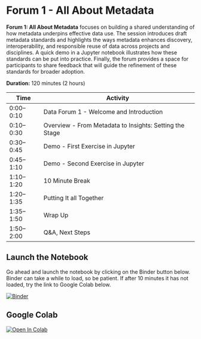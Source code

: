 # Forum 1 - All About Metadata

**Forum 1: All About Metadata** focuses on building a shared understanding of how metadata underpins effective data use. The session introduces draft metadata standards and highlights the ways metadata enhances discovery, interoperability, and responsible reuse of data across projects and disciplines. A quick demo in a Jupyter notebook illustrates how these standards can be put into practice. Finally, the forum provides a space for participants to share feedback that will guide the refinement of these standards for broader adoption. 

**Duration:** 120 minutes (2 hours)  

| Time     | Activity                                                                 |
|----------|--------------------------------------------------------------------------|
| 0:00–0:10 | Data Forum 1 - Welcome and Introduction                                          |
| 0:10–0:30 | Overview - From Metadata to Insights: Setting the Stage                   |
| 0:30–0:45 | Demo - First Exercise in Jupyter  |
| 0:45–1:10 | Demo - Second Exercise in Jupyter    |
| 1:10–1:20 | 10 Minute Break     |
| 1:20–1:35 | Putting It all Together     |
| 1:35–1:50 | Wrap Up      |
| 1:50–2:00 | Q&A, Next Steps   |

## Launch the Notebook

Go ahead and launch the notebook by clicking on the Binder button below.  Binder can take a while to load, so be patient.  If after 10 minutes it has not loaded, try the link to Google Colab below.

[![Binder](https://mybinder.org/badge_logo.svg)](https://mybinder.org/v2/gh/jmote-noaa/Data-Forums/main?filepath=notebooks/Forum1.ipynb)

## Google Colab 

<a href="https://colab.research.google.com/github/jmote-noaa/Data-Forums/blob/main/notebooks/Forum1.ipynb" target="_blank">
  <img src="https://colab.research.google.com/assets/colab-badge.svg" alt="Open In Colab"/>
</a>
